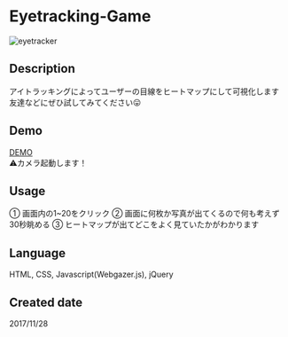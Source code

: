 # Eyetracking-Game

![eyetracker](https://user-images.githubusercontent.com/33841025/39552219-4003d498-4ea3-11e8-8970-52a16aa54946.gif)


## Description
アイトラッキングによってユーザーの目線をヒートマップにして可視化します
友達などにぜひ試してみてください:stuck_out_tongue:

## Demo

[DEMO](https://yamashita-ksk.sakura.ne.jp/webgazer/webgazer.html)  
:warning:カメラ起動します！


## Usage

① 画面内の1~20をクリック
② 画面に何枚か写真が出てくるので何も考えず30秒眺める
③ ヒートマップが出てどこをよく見ていたかがわかります
  

## Language

HTML, CSS, Javascript(Webgazer.js), jQuery

## Created date

2017/11/28
